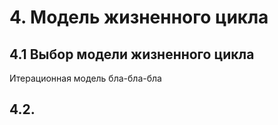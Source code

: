 # 4. Модель жизненного цикла

## 4.1 Выбор модели жизненного цикла

Итерационная модель бла-бла-бла

## 4.2.